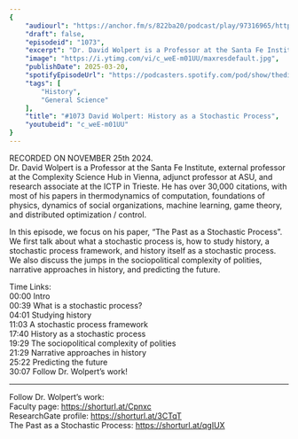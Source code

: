 ```yaml
---
{
	"audiourl": "https://anchor.fm/s/822ba20/podcast/play/97316965/https%3A%2F%2Fd3ctxlq1ktw2nl.cloudfront.net%2Fstaging%2F2025-0-20%2F8a6a4451-0a2d-1bec-a805-ca18f6e8c22d.m4a",
	"draft": false,
	"episodeid": "1073",
	"excerpt": "Dr. David Wolpert is a Professor at the Santa Fe Institute, external professor at the Complexity Science Hub in Vienna, adjunct professor at ASU, and research associate at the ICTP in Trieste. He has over 30,000 citations, with most of his papers in thermodynamics of computation, foundations of physics, dynamics of social organizations, machine learning, game theory, and distributed optimization / control.",
	"image": "https://i.ytimg.com/vi/c_weE-m01UU/maxresdefault.jpg",
	"publishDate": 2025-03-20,
	"spotifyEpisodeUrl": "https://podcasters.spotify.com/pod/show/thedissenter/episodes/1073-David-Wolpert-History-as-a-Stochastic-Process-e2tocl5",
	"tags": [
		"History",
		"General Science"
	],
	"title": "#1073 David Wolpert: History as a Stochastic Process",
	"youtubeid": "c_weE-m01UU"
}
---
```

RECORDED ON NOVEMBER 25th 2024.  
Dr. David Wolpert is a Professor at the Santa Fe Institute, external professor at the Complexity Science Hub in Vienna, adjunct professor at ASU, and research associate at the ICTP in Trieste. He has over 30,000 citations, with most of his papers in thermodynamics of computation, foundations of physics, dynamics of social organizations, machine learning, game theory, and distributed optimization / control.

In this episode, we focus on his paper, “The Past as a Stochastic Process”. We first talk about what a stochastic process is, how to study history, a stochastic process framework, and history itself as a stochastic process. We also discuss the jumps in the sociopolitical complexity of polities, narrative approaches in history, and predicting the future.

Time Links:  
<time>00:00</time> Intro  
<time>00:39</time> What is a stochastic process?  
<time>04:01</time> Studying history  
<time>11:03</time> A stochastic process framework  
<time>17:40</time> History as a stochastic process  
<time>19:29</time> The sociopolitical complexity of polities  
<time>21:29</time> Narrative approaches in history  
<time>25:22</time> Predicting the future  
<time>30:07</time> Follow Dr. Wolpert’s work!

---

Follow Dr. Wolpert’s work:  
Faculty page: https://shorturl.at/Cpnxc  
ResearchGate profile: https://shorturl.at/3CTqT  
The Past as a Stochastic Process: https://shorturl.at/qgIUX
